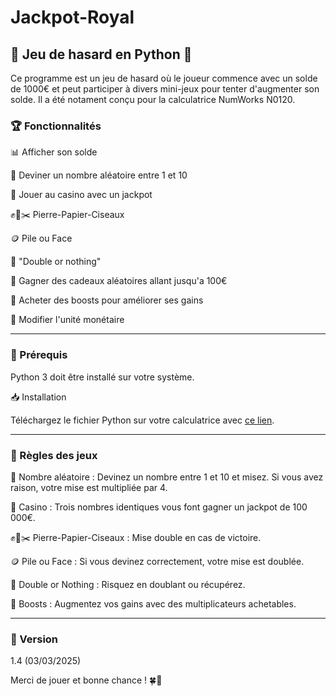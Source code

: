 # Jackpot-Royal

## 🎲 Jeu de hasard en Python 🎰

Ce programme est un jeu de hasard où le joueur commence avec un solde de 1000€ et peut participer à divers mini-jeux pour tenter d'augmenter son solde. Il a été notament conçu pour la calculatrice NumWorks N0120.

### 🏆 Fonctionnalités

📊 Afficher son solde

🎯 Deviner un nombre aléatoire entre 1 et 10

🎰 Jouer au casino avec un jackpot

✊📄✂️ Pierre-Papier-Ciseaux

🪙 Pile ou Face

🎲 "Double or nothing"

🎁 Gagner des cadeaux aléatoires allant jusqu'a 100€

🚀 Acheter des boosts pour améliorer ses gains

💱 Modifier l'unité monétaire

---

### 🔧 Prérequis

Python 3 doit être installé sur votre système.

📥 Installation

Téléchargez le fichier Python sur votre calculatrice avec [ce lien](https://my.numworks.com/python/ibotweat/jackpot_royal).

---

### 📜 Règles des jeux

🎯 Nombre aléatoire : Devinez un nombre entre 1 et 10 et misez. Si vous avez raison, votre mise est multipliée par 4.

🎰 Casino : Trois nombres identiques vous font gagner un jackpot de 100 000€.

✊📄✂️ Pierre-Papier-Ciseaux : Mise double en cas de victoire.

🪙 Pile ou Face : Si vous devinez correctement, votre mise est doublée.

🎲 Double or Nothing : Risquez en doublant ou récupérez.

🚀 Boosts : Augmentez vos gains avec des multiplicateurs achetables.

---


### 📅 Version

1.4 (03/03/2025)

Merci de jouer et bonne chance ! 🍀🎰

